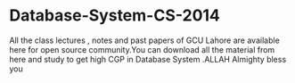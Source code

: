 # Database-System-CS-2014
All the class lectures , notes and past papers of GCU Lahore are available here for open source community.You can download all the material from here and study to get high CGP in Database System .ALLAH Almighty bless you
